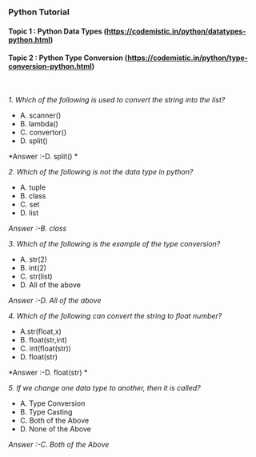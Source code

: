 ### Python Tutorial 
#### Topic 1 : Python Data Types (https://codemistic.in/python/datatypes-python.html)
#### Topic 2 : Python Type Conversion (https://codemistic.in/python/type-conversion-python.html)


<br>

*1. Which of the following is used to convert the string into the list?*
- A. scanner()
- B. lambda()
- C. convertor()
- D. split()

*Answer :-D. split() *

*2. Which of the following is not the data type in python?*
- A. tuple
- B. class
- C. set
- D. list

*Answer :-B. class*

*3. Which of the following is the example of the type conversion?*
- A. str(2)
- B. int(2)
- C. str(list)
- D. All of the above

*Answer :-D. All of the above*

*4. Which of the following can convert the string to float number?*
- A.str(float,x)
- B. float(str,int)
- C. int(float(str))
- D. float(str)

*Answer :-D. float(str) *

*5. If we change one data type to another, then it is called?*
- A. Type Conversion
- B. Type Casting
- C. Both of the Above
- D. None of the Above

*Answer :-C. Both of the Above*


